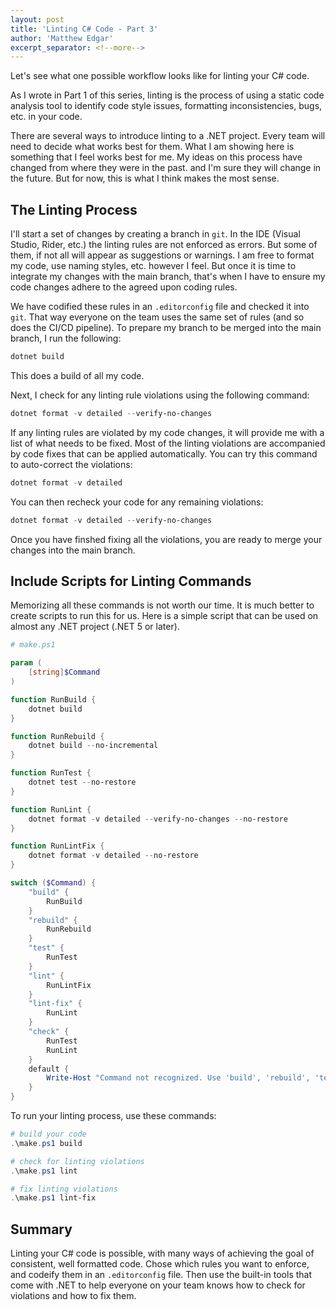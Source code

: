 ```yaml
---
layout: post
title: 'Linting C# Code - Part 3'
author: 'Matthew Edgar'
excerpt_separator: <!--more-->
---
```


Let's see what one possible workflow looks like for linting your C# code.

<!--more-->

As I wrote in Part 1 of this series, linting is the process of using a static code analysis tool to identify code style issues, formatting inconsistencies, bugs, etc. in your code.

There are several ways to introduce linting to a .NET project. Every team will need to decide what works best for them. What I am showing here is something that I feel works best for me. My ideas on this process have changed from where they were in the past. and I'm sure they will change in the future. But for now, this is what I think makes the most sense.

## The Linting Process

I'll start a set of changes by creating a branch in `git`. In the IDE (Visual Studio, Rider, etc.) the linting rules are not enforced as errors. But some of them, if not all will appear as suggestions or warnings. I am free to format my code, use naming styles, etc. however I feel. But once it is time to integrate my changes with the main branch, that's when I have to ensure my code changes adhere to the agreed upon coding rules.

We have codified these rules in an `.editorconfig` file and checked it into `git`. That way everyone on the team uses the same set of rules (and so does the CI/CD pipeline). To prepare my branch to be merged into the main branch, I run the following:

```powershell
dotnet build
```

This does a build of all my code.

Next, I check for any linting rule violations using the following command:

```powershell
dotnet format -v detailed --verify-no-changes
```

If any linting rules are violated by my code changes, it will provide me with a list of what needs to be fixed. Most of the linting violations are accompanied by code fixes that can be applied automatically. You can try this command to auto-correct the violations:

```powershell
dotnet format -v detailed
```

You can then recheck your code for any remaining violations:

```powershell
dotnet format -v detailed --verify-no-changes
```

Once you have finshed fixing all the violations, you are ready to merge your changes into the main branch.

## Include Scripts for Linting Commands

Memorizing all these commands is not worth our time. It is much better to create scripts to run this for us. Here is a simple script that can be used on almost any .NET project (.NET 5 or later).

```powershell
# make.ps1

param (
    [string]$Command
)

function RunBuild {
    dotnet build
}

function RunRebuild {
    dotnet build --no-incremental
}

function RunTest {
    dotnet test --no-restore
}

function RunLint {
    dotnet format -v detailed --verify-no-changes --no-restore
}

function RunLintFix {
    dotnet format -v detailed --no-restore
}

switch ($Command) {
    "build" {
        RunBuild
    }
    "rebuild" {
        RunRebuild
    }
    "test" {
        RunTest
    }
    "lint" {
        RunLintFix
    }
    "lint-fix" {
        RunLint
    }
    "check" {
        RunTest
        RunLint
    }
    default {
        Write-Host "Command not recognized. Use 'build', 'rebuild', 'test', 'lint', 'lint-fix', or 'check'."
    }
}
```

To run your linting process, use these commands:

```powershell
# build your code
.\make.ps1 build

# check for linting violations
.\make.ps1 lint

# fix linting violations
.\make.ps1 lint-fix
```

## Summary

Linting your C# code is possible, with many ways of achieving the goal of consistent, well formatted code. Chose which rules you want to enforce, and codeify them in an `.editorconfig` file. Then use the built-in tools that come with .NET to help everyone on your team knows how to check for violations and how to fix them. 

